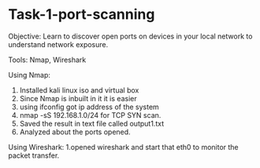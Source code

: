 # Task-1-port-scanning 
Objective:
Learn to discover open ports on devices in your local network to understand network exposure.

Tools: Nmap, Wireshark

Using Nmap:
1. Installed kali linux iso and virtual box
2. Since Nmap is inbuilt in it it is easier
3. using ifconfig got ip address of the system
4. nmap -sS 192.168.1.0/24 for TCP SYN scan.
5. Saved the result in text file called output1.txt
6. Analyzed about the ports opened.

Using Wireshark:
1.opened wireshark and start that eth0 to monitor the packet transfer.

